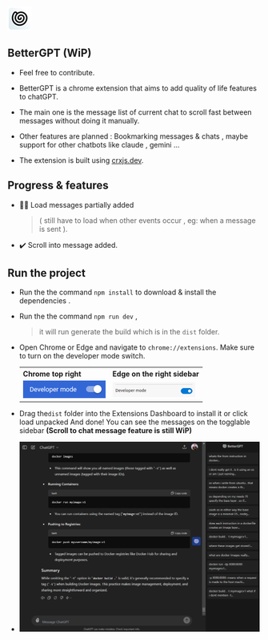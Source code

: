 <img src="src/assets/logo48.png" alt="Chrome developer mode switch" />

 ## BetterGPT (WiP)
 
- Feel free to contribute. 

- BetterGPT is a chrome extension that aims to add quality of life features to chatGPT.

- The main one is the message list of current chat to scroll fast between messages without doing it manually.

- Other features are planned : Bookmarking messages & chats , maybe support for other chatbots like claude , gemini ...

- The extension is built using [crxjs.dev](https://crxjs.dev/vite-plugin).

## Progress & features

- 🔸🔶 Load messages partially added
  > ( still have to load when other events occur , eg: when a message is sent ).
- ✔️ Scroll into message added.

## Run the project 

- Run the the command `npm install` to download & install the dependencies .
- Run the the command `npm run dev` , 
	> it will run generate the build which is in the `dist` folder. 
- Open Chrome or Edge and navigate to `chrome://extensions`. Make sure to turn on the developer mode switch.
	<table>
	<tr>
		<th>Chrome top right</th>
		<th>Edge on the right sidebar</th>
	</tr>
	<tr>
		<td><img src="md/devmode%20chrome.png" alt="Chrome developer mode switch" /></td>
		<td><img src="md/devmode%20edge.png" alt="Edge developer mode switch" /></td>
	</tr>
	</table>

- Drag the`dist` folder into the Extensions Dashboard to install it or click load unpacked And done! You can see the messages on the togglable sidebar **(Scroll to chat message feature is still WiP)**
- <img src="md/preview1.png" >
